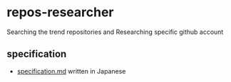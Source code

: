 # repos-researcher
 Searching the trend repositories and Researching specific github account

## specification
* [specification.md](./specification.md) written in Japanese